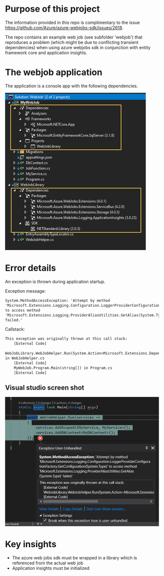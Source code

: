 # Purpose of this project

The information provided in this repo is complimentary to the issue https://github.com/Azure/azure-webjobs-sdk/issues/2618.

The repo contains an example web job (see subfolder 'webjob') that reproduces a problem (which might be due to conflicting transient dependencies) when using azure webjobs sdk in conjunction with entity framework core and application insights.

# The webjob application

The application is a console app with the following dependencies.

![error callstack](./webjob-dependencies.png)


# Error details

An exception is thrown during application startup. 

Exception message:

```
System.MethodAccessException: 'Attempt by method 'Microsoft.Extensions.Logging.Configuration.LoggerProviderConfigurationFactory.GetConfiguration(System.Type)' to access method 'Microsoft.Extensions.Logging.ProviderAliasUtilities.GetAlias(System.Type)' failed.'
```

Callstack:

```
This exception was originally thrown at this call stack:
    [External Code]
    WebJobLibrary.WebJobHelper.Run(System.Action<Microsoft.Extensions.DependencyInjection.IServiceCollection>) in WebJobHelper.cs
    [External Code]
    MyWebJob.Program.Main(string[]) in Program.cs
    [External Code]
```

## Visual studio screen shot

![error callstack](./Exception.PNG)


# Key insights
  
 * The azure web jobs sdk must be wrapped in a library which is referenced from the actual web job
 * Application insights must be initialized 

